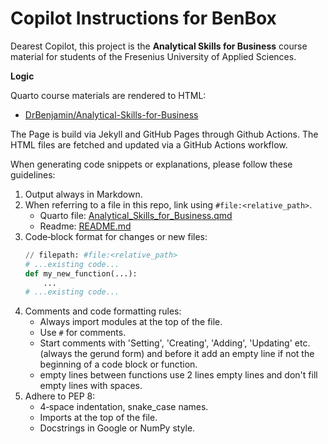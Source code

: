 # Copilot Instructions for BenBox

Dearest Copilot,
this project is the **Analytical Skills for Business** course material for students of the Fresenius University of Applied Sciences.

**Logic**

Quarto course materials are rendered to HTML:

- [DrBenjamin/Analytical-Skills-for-Business](https://github.com/DrBenjamin/Analytical-Skills-for-Business)

The Page is build via Jekyll and GitHub Pages through Github Actions.
The HTML files are fetched and updated via a GitHub Actions workflow.

When generating code snippets or explanations, please follow these guidelines:

1. Output always in Markdown.
2. When referring to a file in this repo, link using `#file:<relative_path>`.
   - Quarto file: [Analytical_Skills_for_Business.qmd](#file:Analytical_Skills_for_Business.qmd)
   - Readme: [README.md](#file:README.md)
3. Code‑block format for changes or new files:
   ````python
   // filepath: #file:<relative_path>
   # ...existing code...
   def my_new_function(...):
       ...
   # ...existing code...
   ````
4. Comments and code formatting rules:
   - Always import modules at the top of the file.
   - Use `#` for comments.
   - Start comments with 'Setting', 'Creating', 'Adding', 'Updating' etc.
     (always the gerund form) and before it add an empty line if not the
     beginning of a code block or function.
   - empty lines between functions use 2 lines empty lines and don't fill
     empty lines with spaces.
5. Adhere to PEP 8:
   - 4‑space indentation, snake_case names.
   - Imports at the top of the file.
   - Docstrings in Google or NumPy style.
